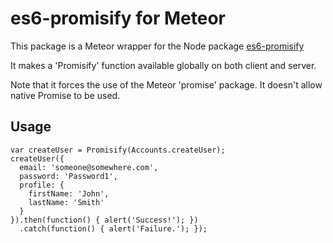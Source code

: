 # es6-promisify for Meteor

This package is a Meteor wrapper for the Node package [es6-promisify](https://github.com/digitaldesignlabs/es6-promisify)

It makes a 'Promisify' function available globally on both client and server.

Note that it forces the use of the Meteor 'promise' package. It doesn't allow native Promise to be used.

## Usage
    var createUser = Promisify(Accounts.createUser);
    createUser({
      email: 'someone@somewhere.com',
      password: 'Password1',
      profile: {
        firstName: 'John',
        lastName: 'Smith'
      }
    }).then(function() { alert('Success!'); })
      .catch(function() { alert('Failure.'); });